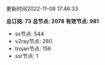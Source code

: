 更新时间2022-11-08 17:46:33

**总订阅: 73**
**总节点: 2078**
**有效节点: 981**
- ss节点: 544
- v2ray节点: 280
- trojan节点: 156
- ssr节点: 1

